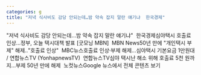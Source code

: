 ```yaml
---
categories: g
title: "저녁 식사비도 감당 안되는데…밤 약속 잡지 말란 얘기냐  한국경제"
---
```

"저녁 식사비도 감당 안되는데…밤 약속 잡지 말란 얘기냐"&nbsp;&nbsp;한국경제심야택시 호출료 인상…정부, 오늘 택시대책 발표 [굿모닝 MBN]&nbsp;&nbsp;MBN News50년 만에 "개인택시 부제" 해제‥"호출료 인상"&nbsp;&nbsp;MBC뉴스호출료 인상·부제 해제…심야택시 기본요금 1만원대 / 연합뉴스TV (YonhapnewsTV)&nbsp;&nbsp;연합뉴스TV심야 택시난 해소 위해 호출료 5천 원까지…부제 50년 만에 해제&nbsp;&nbsp;노컷뉴스Google 뉴스에서 전체 콘텐츠 보기